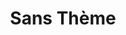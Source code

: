 ---
published: true
title: 'Sans Thème'
collection: ailleurs
release_date: '2007-12-01 00:00:00'
image:
    user/pages/01.Emissions/ailleurs-8/ouiedire_ailleurs-8_cover-1.png: { name: ouiedire_ailleurs-8_cover-1.png, type: image/png, size: 109263, path: user/pages/01.Emissions/ailleurs-8/ouiedire_ailleurs-8_cover-1.png }
number: '8'
slug: ailleurs-8
taxonomy:
    dj: 'Dj Edmund Leprince'
    artist: {  }
playlists:
    - { title: null, tracks: {  } }
presentation: "Rejoins-moi. Laisse moi m'occuper de ton karma, repose toi sur mon épaule. Ferme les yeux et écoute. Tu es en sécurité. Je veille sur toi, je te prodigue tendresse et compassion. Je suis ton ami. Je suis Edmond Leprince. Dépouille toi de tes bien matériels et suis-moi. Rejoins ceux qui ont reconnu en moi leur unique bienfaiteur. Ils sont nombreux et seront ta nouvelle famille, et ensemble vous écouterez et danserez. Viens.\n\n <http://www.egotwister.com>"

---